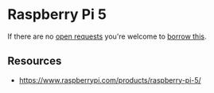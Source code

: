 # Raspberry Pi 5
If there are no [open requests](../../../../issues?q=is%3Aissue+is%3Aopen+%22Raspberry+Pi+5%22+in%3Atitle) you're welcome to [borrow this](../../../../issues/new?title=Borrow%20request%20for%20Raspberry%20Pi%205&body=1%20piece%20of%20[this](../blob/main/Hardware/Computers/Raspberry_Pi_5.md)%20for%20~2%20weeks.).

## Resources
- https://www.raspberrypi.com/products/raspberry-pi-5/
